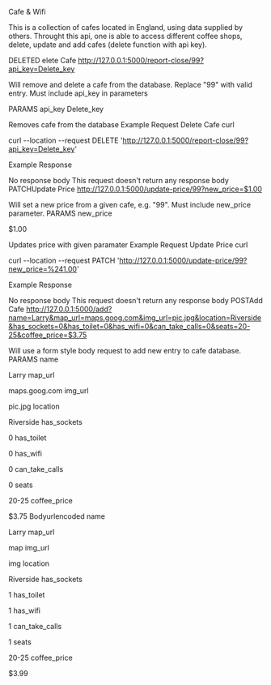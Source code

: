 Cafe & Wifi

This is a collection of cafes located in England, using data supplied by others. Throught this api, one is able to access different coffee shops, delete, update and add cafes (delete function with api key).

DELETED
elete Cafe
http://127.0.0.1:5000/report-close/99?api_key=Delete_key

Will remove and delete a cafe from the database. Replace "99" with valid entry. Must include api_key in parameters

PARAMS
api_key
Delete_key

Removes cafe from the database
Example Request
Delete Cafe
curl

curl --location --request DELETE 'http://127.0.0.1:5000/report-close/99?api_key=Delete_key'

Example Response

No response body
This request doesn't return any response body
PATCHUpdate Price
http://127.0.0.1:5000/update-price/99?new_price=$1.00

Will set a new price from a given cafe, e.g. "99". Must include new_price parameter.
PARAMS
new_price

$1.00

Updates price with given paramater
Example Request
Update Price
curl

curl --location --request PATCH 'http://127.0.0.1:5000/update-price/99?new_price=%241.00'

Example Response

No response body
This request doesn't return any response body
POSTAdd Cafe
http://127.0.0.1:5000/add?name=Larry&map_url=maps.goog.com&img_url=pic.jpg&location=Riverside&has_sockets=0&has_toilet=0&has_wifi=0&can_take_calls=0&seats=20-25&coffee_price=$3.75

Will use a form style body request to add new entry to cafe database.
PARAMS
name

Larry
map_url

maps.goog.com
img_url

pic.jpg
location

Riverside
has_sockets

0
has_toilet

0
has_wifi

0
can_take_calls

0
seats

20-25
coffee_price

$3.75
Bodyurlencoded
name

Larry
map_url

map
img_url

img
location

Riverside
has_sockets

1
has_toilet

1
has_wifi

1
can_take_calls

1
seats

20-25
coffee_price

$3.99
